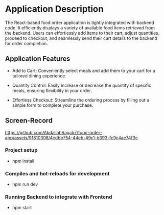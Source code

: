 # Application Description
The React-based food order application is tightly integrated with backend code. It efficiently displays a variety of available food items retrieved from the backend. Users can effortlessly add items to their cart, adjust quantities, proceed to checkout, and seamlessly send their cart details to the backend for order completion.

## Application Features

- Add to Cart: Conveniently select meals and add them to your cart for a tailored dining experience.

- Quantity Control: Easily increase or decrease the quantity of specific meals, ensuring flexibility in your order.

- Effortless Checkout: Streamline the ordering process by filling out a simple form to complete your purchase. 

## Screen-Record

https://github.com/AbdallahRagab7/food-order-app/assets/91810306/4cdbb754-44eb-49c1-b393-fc9c4ae74f3e





### Project setup <a name = "Project-setup"></a>
- npm install

### Compiles and hot-reloads for development <a name = "Compiles-and-hot-reloads-for-development"></a>
- npm run dev

### Running Backend to integrate with Frontend
- npm start
